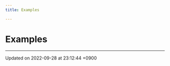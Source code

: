 ```yaml
---
title: Examples

---
```


# Examples







-------------------------------

Updated on 2022-09-28 at 23:12:44 +0900
